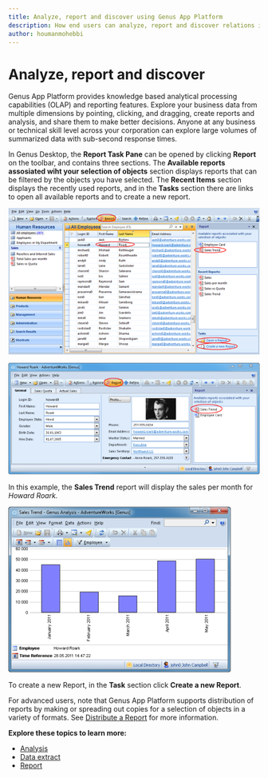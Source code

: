 ```yaml
---
title: Analyze, report and discover using Genus App Platform
description: How end users can analyze, report and discover relations in their business data using Genus App Platform
author: houmanmohebbi
---
```

# Analyze, report and discover

Genus App Platform provides knowledge based analytical processing capabilities (OLAP) and reporting features. Explore your business data from multiple dimensions by pointing, clicking, and dragging, create reports and analysis, and share them to make better decisions. Anyone at any business or technical skill level across your corporation can explore large volumes of summarized data with sub-second response times.

In Genus Desktop, the **Report Task Pane** can be opened by clicking **Report** on the toolbar, and contains three sections. The **Available reports assosiated wiht your selection of objects** section displays reports that can be filtered by the objects you have selected. The **Recent Items** section displays the recently used reports, and in the **Tasks** section there are links to open all available reports and to create a new report.

![ID254E9596452B4E48.png](media/ID254E9596452B4E48.png)

 ![IDB79889EC11F749B4.ID89A6A04635424CCA.png](media/61d442e442fa47469a5fb9f8b1da6008.png)

In this example, the **Sales Trend** report will display the sales per month for <span style="FONT-STYLE: italic">Howard Roark.

![IDB79889EC11F749B4.IDE04A2ACC7DD245FE.png](media/9138a479a63045a6b6ae6602644a2c84.png)

To create a new Report, in the **Task** section click **Create a new Report**.

For advanced users, note that Genus App Platform supports distribution of reports by making or spreading out copies for a selection of objects in a variety of formats. See [Distribute a Report](report/export-or-distribute-a-report.md) for more information.

**Explore these topics to learn more:**
* [Analysis](analysis.md)
* [Data extract](data-extract.md)
* [Report](report.md)